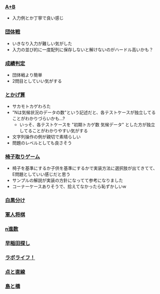 ### [A+B](a+b/statement.md)

- 入力例とか丁寧で良い感じ

### [団体戦](team/statement.md)

- いきなり入力が難しい気がした
- 入力の並び的に一度配列に保存しないと解けないのがハードル高いかも？

### [成績判定](grade/statement.md)

- 団体戦より簡単
- 2問目としていい気がする

### [とかげ算](lizard/statement.md)

- サカモトカゲわろた
- "Nは気候状況のデータの数"という記述だと、各テストケースが独立してることがわかりづらいかも...?
  - いっそ、各テストケースを "初期トカゲ数 気候データ" とした方が独立してることがわかりやすい気がする
- 文字列操作の例が親切で素晴らしい
- 問題のレベルとしても良さそう

### [椅子取りゲーム](chairs/statement.md)

- 椅子を基準にするか子供を基準にするかで実装方法に選択肢が出てきてて、E問題としていい感じだと思う
- サンプルの解説が実装の方針になってて参考になりました
- コーナーケースありそうで、拾えてなかったら恥ずかしいw

### [白黒分け](blackwhite/statement.md)
### [軍人将棋](gunjin/statement.md)
### [n進数](basen/statement.md)
### [早稲田探し](strsearch/statement.md)
### [ラボライフ！](lab/statement.md)
### [点と直線](pointsandlines/statement.md)
### [島と橋](islands/statement.md)
